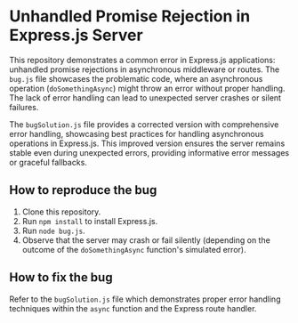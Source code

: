 # Unhandled Promise Rejection in Express.js Server

This repository demonstrates a common error in Express.js applications: unhandled promise rejections in asynchronous middleware or routes.  The `bug.js` file showcases the problematic code, where an asynchronous operation (`doSomethingAsync`) might throw an error without proper handling.  The lack of error handling can lead to unexpected server crashes or silent failures.

The `bugSolution.js` file provides a corrected version with comprehensive error handling, showcasing best practices for handling asynchronous operations in Express.js.  This improved version ensures the server remains stable even during unexpected errors, providing informative error messages or graceful fallbacks.

## How to reproduce the bug
1. Clone this repository.
2. Run `npm install` to install Express.js.
3. Run `node bug.js`. 
4. Observe that the server may crash or fail silently (depending on the outcome of the `doSomethingAsync` function's simulated error). 

## How to fix the bug
Refer to the `bugSolution.js` file which demonstrates proper error handling techniques within the `async` function and the Express route handler.